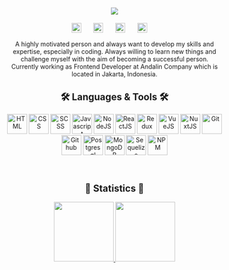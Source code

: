 <h1 align="center">
  <a href="https://git.io/typing-svg">
    <img src="https://readme-typing-svg.herokuapp.com?width=500&size=30&duration=2500&color=98c1d9&background=FFD7D000&center=true&vCenter=true&multiline=true&height=150&lines=Hi%2C+Fellows!+👋;Azmi+Fitra+here...;Welcome+to+my+Github+Profile!;🚀🚀🚀🚀🚀">
  </a>
</h1>

<!-- Social icons section -->
<p align="center">
  <a href="https://www.linkedin.com/in/azmifitra/"><img height="22px" alt="LinkedIn" title="LinkedIn" src="https://img.shields.io/badge/LinkedIn-Profile-informational?style=flat&logo=linkedin&logoColor=white&color=0D76A8"/></a>
  &#8287;&#8287;&#8287;&#8287;&#8287;
  <a href="https://twitter.com/azmifitra_"><img height="22px" alt="Twitter" title="Twitter" src="https://img.shields.io/badge/Twitter-Profile-informational?style=flat&logo=twitter&logoColor=white&color=1CA2F1"/></a>
  &#8287;&#8287;&#8287;&#8287;&#8287;
  <a href="https://www.instagram.com/azmiftrd/"><img height="22px" alt="Instagram" title="Instagram" src="https://img.shields.io/badge/Instagram-Profile-informational?style=flat&logo=instagram&logoColor=white&color=c13584"/></a>
  &#8287;&#8287;&#8287;&#8287;&#8287;
  <a href="https://www.codewars.com/users/azmifitra"><img height="22px" src="https://img.shields.io/badge/Codewars-Profile-informational?style=flat&logo=codewars&logoColor=white&color=red"/></a>
  &#8287;&#8287;&#8287;&#8287;&#8287;
</p>

<p align="center">
A highly motivated person and always want to develop my skills and expertise, especially in coding. Always willing to learn new things and challenge myself with the aim of becoming a successful person.
  <br>
 Currently working as Frontend Developer at Andalin Company which is located in Jakarta, Indonesia.
  <br>
</p>

<h2 align="center">🛠️ Languages & Tools 🛠️</h2>
<p align="center">
  <img title="HTML" height="45" src="https://img.icons8.com/color/344/html-5--v1.png">
  <img title="CSS" height="45" src="https://img.icons8.com/color/344/css3.png">
  <img title="SCSS" height="45" src="https://img.icons8.com/color/344/sass.png">
  <img title="Javascript" height="45" src="https://img.icons8.com/fluency/344/javascript.png">
  <img title="NodeJS" height="45" src="https://img.icons8.com/fluency/344/node-js.png">
  <img title="ReactJS" height="45" src="https://img.icons8.com/color/344/react-native.png">
  <img title="Redux" height="45" src="https://img.icons8.com/color/344/redux.png">
  <img title="VueJS" height="45" src="https://img.icons8.com/color/344/vue-js.png">
  <img title="NuxtJS" height="45" src="https://upload.vectorlogo.zone/logos/nuxtjs/images/301439c2-1779-4826-89c9-5767327ce150.svg"> 
  <!--  NuxtLogo Alternative: https://www.vectorlogo.zone/logos/nuxtjs/nuxtjs-icon.svg -->
  <img title="Git" height="45" src="https://img.icons8.com/color/344/git.png">
  <img title="Github" height="45" src="https://img.icons8.com/ios-glyphs/344/github.png">
  <img title="Postgresql" height="45" src="https://img.icons8.com/color/344/postgreesql.png">
  <img title="MongoDB" height="45" src="https://img.icons8.com/external-tal-revivo-shadow-tal-revivo/344/external-mongodb-a-cross-platform-document-oriented-database-program-logo-shadow-tal-revivo.png">
  <img title="Sequelize" height="45" src="https://seeklogo.com/images/S/sequelize-logo-9A5075DB9F-seeklogo.com.png">
  <img title="NPM" height="45" src="https://img.icons8.com/color/344/npm.png">
 </p>
 
 <br>
 
 <h2 align="center">🎯 Statistics 🎯</h2>
 <p align="center">
  <div align=center>
   <a align="left" href="https://github.com/anuraghazra/github-readme-stats" title="Go to Source" >
        <img height=135 src="https://github-readme-stats.vercel.app/api?username=azmifitra&show_icons=true&theme=tokyonight&border_color=61dafb&hide_border=false"/>
   </a>
   <a align="right" href="https://github.com/anuraghazra/github-readme-stats" title="Go to Source" >
        <img height=135 src="https://github-readme-stats.vercel.app/api/top-langs/?username=azmifitra&layout=compact&theme=tokyonight&border_color=61dafb"/>
   </a>
  </div>
 </p>
  
